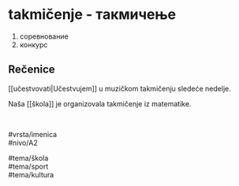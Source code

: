 # takmičenje - такмичење

1. соревнование  
2. конкурс

## Rečenice

[[učestvovati|Učestvujem]] u muzičkom takmičenju sledeće nedelje.

Naša [[škola]] je organizovala takmičenje iz matematike.

<br>

#vrsta/imenica  
#nivo/A2  

#tema/škola  
#tema/sport  
#tema/kultura  
